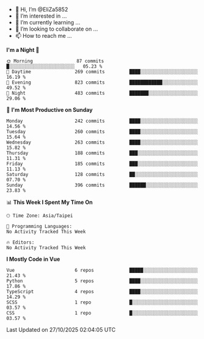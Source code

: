 - 👋 Hi, I’m @EliZa5852
- 👀 I’m interested in ...
- 🌱 I’m currently learning ...
- 💞️ I’m looking to collaborate on ...
- 📫 How to reach me ...

<!--START_SECTION:waka-->
**I'm a Night 🦉** 

```text
🌞 Morning                87 commits          █░░░░░░░░░░░░░░░░░░░░░░░░   05.23 % 
🌆 Daytime                269 commits         ████░░░░░░░░░░░░░░░░░░░░░   16.19 % 
🌃 Evening                823 commits         ████████████░░░░░░░░░░░░░   49.52 % 
🌙 Night                  483 commits         ███████░░░░░░░░░░░░░░░░░░   29.06 % 
```
📅 **I'm Most Productive on Sunday** 

```text
Monday                   242 commits         ████░░░░░░░░░░░░░░░░░░░░░   14.56 % 
Tuesday                  260 commits         ████░░░░░░░░░░░░░░░░░░░░░   15.64 % 
Wednesday                263 commits         ████░░░░░░░░░░░░░░░░░░░░░   15.82 % 
Thursday                 188 commits         ███░░░░░░░░░░░░░░░░░░░░░░   11.31 % 
Friday                   185 commits         ███░░░░░░░░░░░░░░░░░░░░░░   11.13 % 
Saturday                 128 commits         ██░░░░░░░░░░░░░░░░░░░░░░░   07.70 % 
Sunday                   396 commits         ██████░░░░░░░░░░░░░░░░░░░   23.83 % 
```


📊 **This Week I Spent My Time On** 

```text
🕑︎ Time Zone: Asia/Taipei

💬 Programming Languages: 
No Activity Tracked This Week

🔥 Editors: 
No Activity Tracked This Week
```

**I Mostly Code in Vue** 

```text
Vue                      6 repos             █████░░░░░░░░░░░░░░░░░░░░   21.43 % 
Python                   5 repos             ████░░░░░░░░░░░░░░░░░░░░░   17.86 % 
TypeScript               4 repos             ████░░░░░░░░░░░░░░░░░░░░░   14.29 % 
SCSS                     1 repo              █░░░░░░░░░░░░░░░░░░░░░░░░   03.57 % 
CSS                      1 repo              █░░░░░░░░░░░░░░░░░░░░░░░░   03.57 % 
```




 Last Updated on 27/10/2025 02:04:05 UTC
<!--END_SECTION:waka-->
